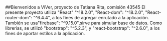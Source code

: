 ##Bienvenidos a ViVer, proyecto de Tatiana Rita, comisión 43545
El presente proyecto utiliza "React" "^18.2.0", "React-dom": "^18.2.0", "React-router-dom": "^6.4.4", a los fines de agregar enrutado a la aplicación. También se usa"firebase": "^9.15.0",sirve para simular base de datos. Como librerías, se utilizó "bootstrap": "^5.2.3", y "react-bootstrap": "^2.6.0", a los fines de aportar estilos a la aplicación.